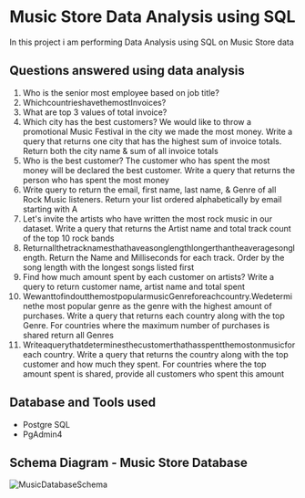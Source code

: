 # Music Store Data Analysis using SQL
In this project i am performing Data Analysis using SQL on Music Store data



## Questions answered using data analysis
1. Who is the senior most employee based on job title?
2. WhichcountrieshavethemostInvoices?
3. What are top 3 values of total invoice?
4. Which city has the best customers? We would like to throw a promotional Music
Festival in the city we made the most money. Write a query that returns one city that has the highest sum of invoice totals. Return both the city name & sum of all invoice totals
5. Who is the best customer? The customer who has spent the most money will be declared the best customer. Write a query that returns the person who has spent the most money
6. Write query to return the email, first name, last name, & Genre of all Rock Music listeners. Return your list ordered alphabetically by email starting with A
7. Let's invite the artists who have written the most rock music in our dataset. Write a query that returns the Artist name and total track count of the top 10 rock bands
8. Returnallthetracknamesthathaveasonglengthlongerthantheaveragesonglength. Return the Name and Milliseconds for each track. Order by the song length with the longest songs listed first
9. Find how much amount spent by each customer on artists? Write a query to return customer name, artist name and total spent
10. WewanttofindoutthemostpopularmusicGenreforeachcountry.Wedeterminethe most popular genre as the genre with the highest amount of purchases. Write a query that returns each country along with the top Genre. For countries where the maximum number of purchases is shared return all Genres
11. Writeaquerythatdeterminesthecustomerthathasspentthemostonmusicforeach country. Write a query that returns the country along with the top customer and how much they spent. For countries where the top amount spent is shared, provide all customers who spent this amount


## Database and Tools used
- Postgre SQL
- PgAdmin4
  
## Schema Diagram - Music Store Database
![MusicDatabaseSchema](https://github.com/pushpakrk/Music-Store-Data-Analysis-using-SQL/assets/93335175/610dfc5f-19ba-4205-a3ec-b1b407c45723)

